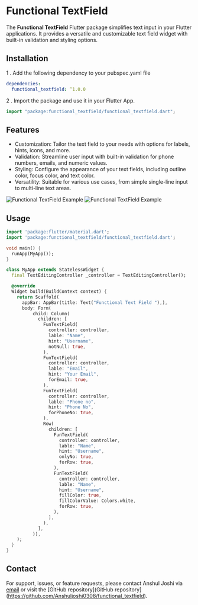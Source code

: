 
# Functional TextField
The **Functional TextField** Flutter package simplifies text input in your Flutter applications. It provides a versatile and customizable text field widget with built-in validation and styling options.

## Installation
1 . Add the following dependency to your pubspec.yaml file
```yaml
dependencies:
  functional_textfield: ^1.0.0
```
2 . Import the package and use it in your Flutter App.

```dart
import "package:functional_textfield/functional_textfield.dart";
```

## Features

* Customization: Tailor the text field to your needs with options for labels, hints, icons, and more.
* Validation: Streamline user input with built-in validation for phone numbers, emails, and numeric values.
* Styling: Configure the appearance of your text fields, including outline color, focus color, and text color.
* Versatility: Suitable for various use cases, from simple single-line input to multi-line text areas.

![Functional TextField Example](https://drive.google.com/uc?export=view&id=1MghriBkOGS9gLfdVXtBnaRpV4key-71C)
![Functional TextField Example](https://drive.google.com/uc?export=view&id=1Mdr3nTSSmu2p4i7dFGILWj_buDCCNkOo)



## Usage
```dart
import 'package:flutter/material.dart';
import 'package:functional_textfield/functional_textfield.dart';

void main() {
  runApp(MyApp());
}

class MyApp extends StatelessWidget {
  final TextEditingController _controller = TextEditingController();

  @override
  Widget build(BuildContext context) {
    return Scaffold(
      appBar: AppBar(title: Text("Functional Text Field "),),
      body: Form(
          child: Column(
            children: [
              FunTextField(
                controller: controller,
                lable: "Name",
                hint: "Username",
                notNull: true,
              ),
              FunTextField(
                controller: controller,
                lable: "Email",
                hint: "Your Email",
                forEmail: true,
              ),
              FunTextField(
                controller: controller,
                lable: "Phone no",
                hint: "Phone No",
                forPhoneNo: true,
              ),
              Row(
                children: [
                  FunTextField(
                    controller: controller,
                    lable: "Name",
                    hint: "Username",
                    onlyNo: true,
                    forRow: true,
                  ),
                  FunTextField(
                    controller: controller,
                    lable: "Name",
                    hint: "Username",
                    fillColor: true,
                    fillColorValue: Colors.white,
                    forRow: true,
                  ),
                ],
              ),
            ],
          )),
    );
  }
}

```
## Contact
For support, issues, or feature requests, please contact Anshul Joshi via [email](mailto:CodeBunks@gmail.com) or visit the [GitHub repository](GitHub repository](https://github.com/Anshuljoshi0308/functional_textfield).

